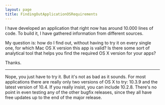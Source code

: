 ```yaml
---
layout: page
title: FindingOutApplicationOSRequirements
---
```


I have developed an application that right now has around 10.000 lines of code. To build it, I have gathered information from different sources.

My question is: how do I find out, without having to try it on every single one, for which Mac OS X version this app is valid? Is there some sort of analytical tool that helps you find the required OS X version for your apps?

Thanks.

----

Nope, you just have to try it. But it's not as bad as it sounds. For most applications there are really only two versions of OS X to try: 10.3.9 and the latest version of 10.4. If you really insist, you can include 10.2.8. There's no point in even testing any of the other bugfix releases, since they all have free updates up to the end of the major release.


